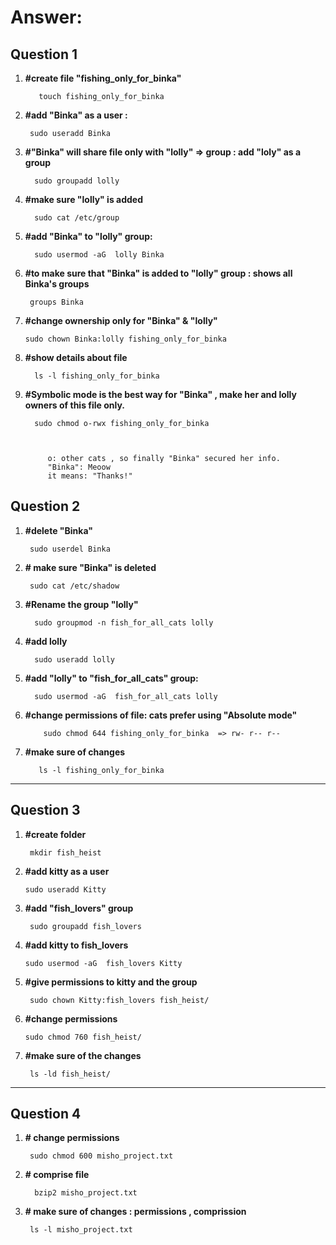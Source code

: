 # Answer:

## Question 1
 1. __#create file "fishing_only_for_binka"__

           touch fishing_only_for_binka


2. __#add "Binka" as a user :__ 

        sudo useradd Binka


3. __#"Binka" will share file only with "lolly" => group : add "loly" as a group__
            
         sudo groupadd lolly 
4. __#make sure "lolly" is added__
         
         sudo cat /etc/group
5. __#add "Binka" to "lolly" group:__
          
         sudo usermod -aG  lolly Binka
6. __#to make sure that "Binka" is added to "lolly" group : shows all Binka's groups__
    
        groups Binka

7. __#change ownership only for "Binka" & "lolly"__
       
       sudo chown Binka:lolly fishing_only_for_binka

8. __#show details about file__
         
         ls -l fishing_only_for_binka

9. __#Symbolic mode is the best way for "Binka" , make her and lolly owners of this file only.__
  
         sudo chmod o-rwx fishing_only_for_binka 

   
   
            o: other cats , so finally "Binka" secured her info.
            "Binka": Meoow 
            it means: "Thanks!"

 ## Question 2  

 1. __#delete "Binka"__

         sudo userdel Binka
2. __# make sure "Binka" is deleted__

        sudo cat /etc/shadow
3. __#Rename the group "lolly"__

      
         sudo groupmod -n fish_for_all_cats lolly

4. __#add lolly__

         sudo useradd lolly

 5.  __#add "lolly" to "fish_for_all_cats" group:__  

        
        
           sudo usermod -aG  fish_for_all_cats lolly

6. __#change permissions of file: cats prefer using "Absolute mode"__
          
          
           sudo chmod 644 fishing_only_for_binka  => rw- r-- r-- 
               
           
7.  __#make sure of changes__
        
        
           ls -l fishing_only_for_binka
    
------------------------------------------------------------------
## Question 3
   1.  __#create folder__
   
       
            mkdir fish_heist

   2.  __#add kitty as a user__
            
        
           sudo useradd Kitty

   3. __#add "fish_lovers" group__
   
       
           sudo groupadd fish_lovers

   4. __#add kitty to fish_lovers__
          
          sudo usermod -aG  fish_lovers Kitty

   5. __#give permissions to kitty and the group__
           
           sudo chown Kitty:fish_lovers fish_heist/

   6.   __#change permissions__
   
          
          
            sudo chmod 760 fish_heist/

   7. __#make sure of the changes__
                
    
           ls -ld fish_heist/


-----------------------------------------------------------------

## Question 4



1.  __# change permissions__
         
         sudo chmod 600 misho_project.txt

2. __# comprise file__

         bzip2 misho_project.txt

3.  __# make sure of changes : permissions , comprission__   
    
      
         ls -l misho_project.txt          
